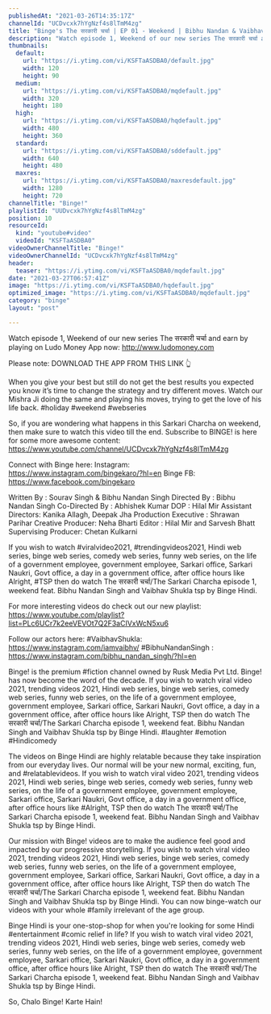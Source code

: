 ```yaml
---
publishedAt: "2021-03-26T14:35:17Z"
channelId: "UCDvcxk7hYgNzf4s8lTmM4zg"
title: "Binge's The सरकारी चर्चा | EP 01 - Weekend | Bibhu Nandan & Vaibhav Shukla"
description: "Watch episode 1, Weekend of our new series The सरकारी चर्चा and earn by playing on Ludo Money App now: http://www.ludomoney.com\n\nPlease note: DOWNLOAD THE APP FROM THIS LINK 👆\n\nWhen you give your best but still do not get the best results you expected you know it’s time to change the strategy and try different moves. Watch our Mishra Ji doing the same and playing his moves, trying to get the love of his life back. #holiday #weekend #webseries\n\nSo, if you are wondering what happens in this Sarkari Charcha on weekend, then make sure to watch this video till the end. Subscribe to BINGE! is here for some more awesome content: https://www.youtube.com/channel/UCDvcxk7hYgNzf4s8lTmM4zg\n\nConnect with Binge here:\nInstagram: https://www.instagram.com/bingekaro/?hl=en\nBinge FB: https://www.facebook.com/bingekaro\n\nWritten By : Sourav Singh & Bibhu Nandan Singh\nDirected By : Bibhu Nandan Singh \nCo-Directed By : Abhishek Kumar \nDOP : Hilal Mir\nAssistant Directors: Kanika Allagh, Deepak Jha\nProduction Executive : Shrawan Parihar\nCreative Producer: Neha Bharti\nEditor : Hilal Mir and Sarvesh Bhatt\nSupervising Producer: Chetan Kulkarni\n\nIf you wish to watch #viralvideo2021, #trendingvideos2021, Hindi web series, binge web series, comedy web series, funny web series, on the life of a government employee, government employee, Sarkari office, Sarkari Naukri, Govt office, a day in a government office, after office hours like Alright, #TSP then do watch The सरकारी चर्चा/The Sarkari Charcha episode 1, weekend feat. Bibhu Nandan Singh and Vaibhav Shukla tsp by Binge Hindi.\n\nFor more interesting videos do check out our new playlist: https://www.youtube.com/playlist?list=PLc6UCr7k2eeVEVOt7Q2F3aCIVxWcN5xu6\n\nFollow our actors here:\n#VaibhavShukla: https://www.instagram.com/iamvaibhv/\n#BibhuNandanSingh : https://www.instagram.com/bibhu_nandan_singh/?hl=en\n\n\nBinge! is the premium #fiction channel owned by Rusk Media Pvt Ltd. Binge! has now become the word of the decade. If you wish to watch viral video 2021, trending videos 2021, Hindi web series, binge web series, comedy web series, funny web series, on the life of a government employee, government employee, Sarkari office, Sarkari Naukri, Govt office, a day in a government office, after office hours like Alright, TSP then do watch The सरकारी चर्चा/The Sarkari Charcha episode 1, weekend feat. Bibhu Nandan Singh and Vaibhav Shukla tsp by Binge Hindi.\n#laughter #emotion #Hindicomedy \n\nThe videos on Binge Hindi are highly relatable because they take inspiration from our everyday lives. Our normal will be your new normal, exciting, fun, and #relatablevideos. If you wish to watch viral video 2021, trending videos 2021, Hindi web series, binge web series, comedy web series, funny web series, on the life of a government employee, government employee, Sarkari office, Sarkari Naukri, Govt office, a day in a government office, after office hours like #Alright, TSP then do watch The सरकारी चर्चा/The Sarkari Charcha episode 1, weekend feat. Bibhu Nandan Singh and Vaibhav Shukla tsp by Binge Hindi.\n\nOur mission with Binge! videos are to make the audience feel good and impacted by our progressive storytelling. If you wish to watch viral video 2021, trending videos 2021, Hindi web series, binge web series, comedy web series, funny web series, on the life of a government employee, government employee, Sarkari office, Sarkari Naukri, Govt office, a day in a government office, after office hours like Alright, TSP then do watch The सरकारी चर्चा/The Sarkari Charcha episode 1, weekend feat. Bibhu Nandan Singh and Vaibhav Shukla tsp by Binge Hindi. You can now binge-watch our videos with your whole #family irrelevant of the age group.\n\nBinge Hindi is your one-stop-shop for when you're looking for some Hindi #entertainment #comic relief in life? If you wish to watch viral video 2021, trending videos 2021, Hindi web series, binge web series, comedy web series, funny web series, on the life of a government employee, government employee, Sarkari office, Sarkari Naukri, Govt office, a day in a government office, after office hours like Alright, TSP then do watch The सरकारी चर्चा/The Sarkari Charcha episode 1, weekend feat. Bibhu Nandan Singh and Vaibhav Shukla tsp by Binge Hindi.\n\nSo, Chalo Binge! Karte Hain!"
thumbnails:
  default:
    url: "https://i.ytimg.com/vi/KSFTaASDBA0/default.jpg"
    width: 120
    height: 90
  medium:
    url: "https://i.ytimg.com/vi/KSFTaASDBA0/mqdefault.jpg"
    width: 320
    height: 180
  high:
    url: "https://i.ytimg.com/vi/KSFTaASDBA0/hqdefault.jpg"
    width: 480
    height: 360
  standard:
    url: "https://i.ytimg.com/vi/KSFTaASDBA0/sddefault.jpg"
    width: 640
    height: 480
  maxres:
    url: "https://i.ytimg.com/vi/KSFTaASDBA0/maxresdefault.jpg"
    width: 1280
    height: 720
channelTitle: "Binge!"
playlistId: "UUDvcxk7hYgNzf4s8lTmM4zg"
position: 10
resourceId:
  kind: "youtube#video"
  videoId: "KSFTaASDBA0"
videoOwnerChannelTitle: "Binge!"
videoOwnerChannelId: "UCDvcxk7hYgNzf4s8lTmM4zg"
header:
  teaser: "https://i.ytimg.com/vi/KSFTaASDBA0/mqdefault.jpg"
date: "2021-03-27T06:57:41Z"
image: "https://i.ytimg.com/vi/KSFTaASDBA0/hqdefault.jpg"
optimized_image: "https://i.ytimg.com/vi/KSFTaASDBA0/mqdefault.jpg"
category: "binge"
layout: "post"

---
```

Watch episode 1, Weekend of our new series The सरकारी चर्चा and earn by playing on Ludo Money App now: http://www.ludomoney.com

Please note: DOWNLOAD THE APP FROM THIS LINK 👆

When you give your best but still do not get the best results you expected you know it’s time to change the strategy and try different moves. Watch our Mishra Ji doing the same and playing his moves, trying to get the love of his life back. #holiday #weekend #webseries

So, if you are wondering what happens in this Sarkari Charcha on weekend, then make sure to watch this video till the end. Subscribe to BINGE! is here for some more awesome content: https://www.youtube.com/channel/UCDvcxk7hYgNzf4s8lTmM4zg

Connect with Binge here:
Instagram: https://www.instagram.com/bingekaro/?hl=en
Binge FB: https://www.facebook.com/bingekaro

Written By : Sourav Singh & Bibhu Nandan Singh
Directed By : Bibhu Nandan Singh 
Co-Directed By : Abhishek Kumar 
DOP : Hilal Mir
Assistant Directors: Kanika Allagh, Deepak Jha
Production Executive : Shrawan Parihar
Creative Producer: Neha Bharti
Editor : Hilal Mir and Sarvesh Bhatt
Supervising Producer: Chetan Kulkarni

If you wish to watch #viralvideo2021, #trendingvideos2021, Hindi web series, binge web series, comedy web series, funny web series, on the life of a government employee, government employee, Sarkari office, Sarkari Naukri, Govt office, a day in a government office, after office hours like Alright, #TSP then do watch The सरकारी चर्चा/The Sarkari Charcha episode 1, weekend feat. Bibhu Nandan Singh and Vaibhav Shukla tsp by Binge Hindi.

For more interesting videos do check out our new playlist: https://www.youtube.com/playlist?list=PLc6UCr7k2eeVEVOt7Q2F3aCIVxWcN5xu6

Follow our actors here:
#VaibhavShukla: https://www.instagram.com/iamvaibhv/
#BibhuNandanSingh : https://www.instagram.com/bibhu_nandan_singh/?hl=en


Binge! is the premium #fiction channel owned by Rusk Media Pvt Ltd. Binge! has now become the word of the decade. If you wish to watch viral video 2021, trending videos 2021, Hindi web series, binge web series, comedy web series, funny web series, on the life of a government employee, government employee, Sarkari office, Sarkari Naukri, Govt office, a day in a government office, after office hours like Alright, TSP then do watch The सरकारी चर्चा/The Sarkari Charcha episode 1, weekend feat. Bibhu Nandan Singh and Vaibhav Shukla tsp by Binge Hindi.
#laughter #emotion #Hindicomedy 

The videos on Binge Hindi are highly relatable because they take inspiration from our everyday lives. Our normal will be your new normal, exciting, fun, and #relatablevideos. If you wish to watch viral video 2021, trending videos 2021, Hindi web series, binge web series, comedy web series, funny web series, on the life of a government employee, government employee, Sarkari office, Sarkari Naukri, Govt office, a day in a government office, after office hours like #Alright, TSP then do watch The सरकारी चर्चा/The Sarkari Charcha episode 1, weekend feat. Bibhu Nandan Singh and Vaibhav Shukla tsp by Binge Hindi.

Our mission with Binge! videos are to make the audience feel good and impacted by our progressive storytelling. If you wish to watch viral video 2021, trending videos 2021, Hindi web series, binge web series, comedy web series, funny web series, on the life of a government employee, government employee, Sarkari office, Sarkari Naukri, Govt office, a day in a government office, after office hours like Alright, TSP then do watch The सरकारी चर्चा/The Sarkari Charcha episode 1, weekend feat. Bibhu Nandan Singh and Vaibhav Shukla tsp by Binge Hindi. You can now binge-watch our videos with your whole #family irrelevant of the age group.

Binge Hindi is your one-stop-shop for when you're looking for some Hindi #entertainment #comic relief in life? If you wish to watch viral video 2021, trending videos 2021, Hindi web series, binge web series, comedy web series, funny web series, on the life of a government employee, government employee, Sarkari office, Sarkari Naukri, Govt office, a day in a government office, after office hours like Alright, TSP then do watch The सरकारी चर्चा/The Sarkari Charcha episode 1, weekend feat. Bibhu Nandan Singh and Vaibhav Shukla tsp by Binge Hindi.

So, Chalo Binge! Karte Hain!